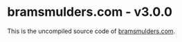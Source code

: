 # bramsmulders.com - v3.0.0

This is the uncompiled source code of [bramsmulders.com](http://bramsmulders.com).